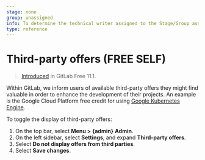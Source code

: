 ```yaml
---
stage: none
group: unassigned
info: To determine the technical writer assigned to the Stage/Group associated with this page, see https://about.gitlab.com/handbook/engineering/ux/technical-writing/#assignments
type: reference
---
```


# Third-party offers **(FREE SELF)**

> [Introduced](https://gitlab.com/gitlab-org/gitlab-foss/-/merge_requests/20379) in GitLab Free 11.1.

Within GitLab, we inform users of available third-party offers they might find valuable in order
to enhance the development of their projects. An example is the Google Cloud Platform free credit
for using [Google Kubernetes Engine](https://cloud.google.com/kubernetes-engine/).

To toggle the display of third-party offers:

1. On the top bar, select **Menu >** **{admin}** **Admin**.
1. On the left sidebar, select **Settings**, and expand **Third-party offers**.
1. Select **Do not display offers from third parties**.
1. Select **Save changes**.

<!-- ## Troubleshooting

Include any troubleshooting steps that you can foresee. If you know beforehand what issues
one might have when setting this up, or when something is changed, or on upgrading, it's
important to describe those, too. Think of things that may go wrong and include them here.
This is important to minimize requests for support, and to avoid doc comments with
questions that you know someone might ask.

Each scenario can be a third-level heading, e.g. `### Getting error message X`.
If you have none to add when creating a doc, leave this section in place
but commented out to help encourage others to add to it in the future. -->
